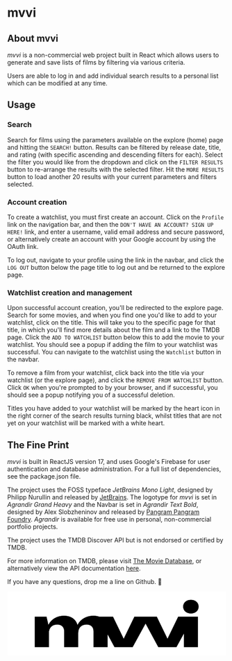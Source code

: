 # mvvi

## About mvvi

*mvvi* is a non-commercial web project built in React which allows users to generate and save lists of films by filtering via various criteria. 

Users are able to log in and add individual search results to a personal list which can be modified at any time.



## Usage

### Search 

Search for films using the parameters available on the explore (home) page and hitting the `SEARCH!` button. Results can be filtered by release date, title, and rating (with specific ascending and descending filters for each). Select the filter you would like from the dropdown and click on the `FILTER RESULTS` button to re-arrange the results with the selected filter. Hit the `MORE RESULTS` button to load another 20 results with your current parameters and filters selected. 


### Account creation

To create a watchlist, you must first create an account. Click on the `Profile` link on the navigation bar, and then the `DON'T HAVE AN ACCOUNT? SIGN UP HERE!` link, and enter a username, valid email address and secure password, or alternatively create an account with your Google account by using the OAuth link.

To log out, navigate to your profile using the link in the navbar, and click the `LOG OUT` button below the page title to log out and be returned to the explore page. 


### Watchlist creation and management

Upon successful account creation, you'll be redirected to the explore page. Search for some movies, and when you find one you'd like to add to your watchlist, click on the title. This will take you to the specific page for that title, in which you'll find more details about the film and a link to the TMDB page. Click the `ADD TO WATCHLIST` button below this to add the movie to your watchlist. You should see a popup if adding the film to your watchlist was successful. You can navigate to the watchlist using the `Watchlist` button in the navbar.

To remove a film from your watchlist, click back into the title via your watchlist (or the explore page), and click the `REMOVE FROM WATCHLIST` button. Click `OK` when you're prompted to by your browser, and if successful, you should see a popup notifying you of a successful deletion. 

Titles you have added to your watchlist will be marked by the heart icon in the right corner of the search results turning black, whilst titles that are not yet on your watchlist will be marked with a white heart.



## The Fine Print

*mvvi* is built in ReactJS version 17, and uses Google's Firebase for user authentication and database administration. For a full list of dependencies, see the package.json file.  

The project uses the FOSS typeface *JetBrains Mono Light*, designed by Philipp Nurullin and released by [JetBrains](https://www.jetbrains.com/lp/mono/). The logotype for *mvvi* is set in *Agrandir Grand Heavy* and the Navbar is set in *Agrandir Text Bold*, designed by Alex Slobzheninov and released by [Pangram Pangram Foundry](https://pangrampangram.com/products/agrandir). *Agrandir* is available for free use in personal, non-commercial portfolio projects.

The project uses the TMDB Discover API but is not endorsed or certified by TMDB. 

For more information on TMDB, please visit [The Movie Database](https://www.themoviedb.org/), or alternatively view the API documentation [here](https://www.themoviedb.org/documentation/api).

If you have any questions, drop me a line on Github. :sparkling_heart:

![mvvi Logo](/src/assets/jpg/siteLogo.jpg)